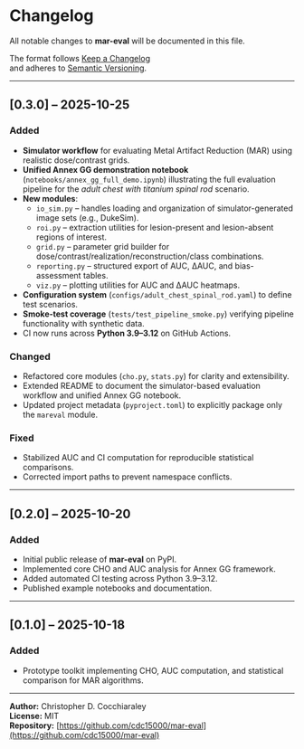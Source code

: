 # Changelog

All notable changes to **mar-eval** will be documented in this file.

The format follows [Keep a Changelog](https://keepachangelog.com/en/1.1.0/)  
and adheres to [Semantic Versioning](https://semver.org/spec/v2.0.0.html).

---

## [0.3.0] – 2025-10-25
### Added
- **Simulator workflow** for evaluating Metal Artifact Reduction (MAR) using realistic dose/contrast grids.
- **Unified Annex GG demonstration notebook** (`notebooks/annex_gg_full_demo.ipynb`) illustrating the full evaluation pipeline for the *adult chest with titanium spinal rod* scenario.
- **New modules**:
  - `io_sim.py` – handles loading and organization of simulator-generated image sets (e.g., DukeSim).
  - `roi.py` – extraction utilities for lesion-present and lesion-absent regions of interest.
  - `grid.py` – parameter grid builder for dose/contrast/realization/reconstruction/class combinations.
  - `reporting.py` – structured export of AUC, ΔAUC, and bias-assessment tables.
  - `viz.py` – plotting utilities for AUC and ΔAUC heatmaps.
- **Configuration system** (`configs/adult_chest_spinal_rod.yaml`) to define test scenarios.
- **Smoke-test coverage** (`tests/test_pipeline_smoke.py`) verifying pipeline functionality with synthetic data.
- CI now runs across **Python 3.9–3.12** on GitHub Actions.

### Changed
- Refactored core modules (`cho.py`, `stats.py`) for clarity and extensibility.
- Extended README to document the simulator-based evaluation workflow and unified Annex GG notebook.
- Updated project metadata (`pyproject.toml`) to explicitly package only the `mareval` module.

### Fixed
- Stabilized AUC and CI computation for reproducible statistical comparisons.
- Corrected import paths to prevent namespace conflicts.

---

## [0.2.0] – 2025-10-20
### Added
- Initial public release of **mar-eval** on PyPI.
- Implemented core CHO and AUC analysis for Annex GG framework.
- Added automated CI testing across Python 3.9–3.12.
- Published example notebooks and documentation.

---

## [0.1.0] – 2025-10-18
### Added
- Prototype toolkit implementing CHO, AUC computation, and statistical comparison for MAR algorithms.

---

**Author:** Christopher D. Cocchiaraley  
**License:** MIT  
**Repository:** [https://github.com/cdc15000/mar-eval](https://github.com/cdc15000/mar-eval)
